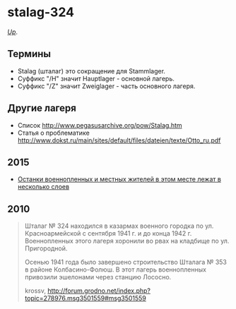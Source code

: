 # stalag-324

[_Up_](https://github.com/irnc/explore-belarus).

## Термины

* Stalag (шталаг) это сокращение для Stammlager.
* Суффикс "/H" значит Hauptlager - основной лагерь.
* Суффикс "/Z" значит Zweiglager - часть основного лагеря.

## Другие лагеря

* Список http://www.pegasusarchive.org/pow/Stalag.htm
* Статья о проблематике http://www.dokst.ru/main/sites/default/files/dateien/texte/Otto_ru.pdf

## 2015

* [Останки военнопленных и местных жителей в этом месте лежат в несколько слоев](http://www.kp.by/daily/26423.5/3295716/)

## 2010

> Шталаг № 324 находился в казармах военного городка по ул. Красноармейской с сентября 1941 г. и до конца 1942 г. Военнопленных этого лагеря хоронили во рвах на кладбище по ул. Пригородной.
>
> Осенью 1941 года было завершено строительство Шталага № 353 в районе Колбасино-Фолюш. В этот лагерь военнопленных привозили эшелонами через станцию Лососно.
>
> krossv, http://forum.grodno.net/index.php?topic=278976.msg3501559#msg3501559
